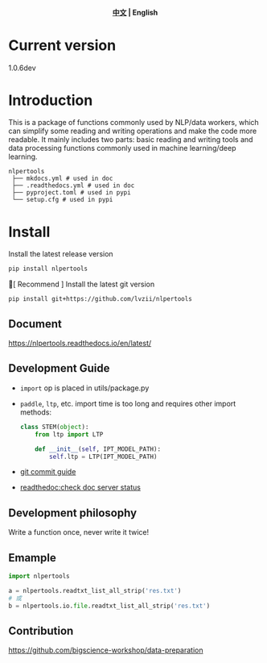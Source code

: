 <div align="center">
  <h4 align="center">
      <p>
          <a href="https://github.com/lvzii/nlpertools/blob/main/README_ZH.md">中文</a> |
          <b>English</b>
      </p>
  </h4>
</div>

# Current version

1.0.6dev

# Introduction

This is a package of functions commonly used by NLP/data workers, which can simplify some reading and writing operations
and make the code more readable. It mainly includes two parts: basic reading and writing tools and data processing
functions commonly used in machine learning/deep learning.

```
nlpertools
 ├── mkdocs.yml # used in doc
 ├── .readthedocs.yml # used in doc
 ├── pyproject.toml # used in pypi
 └── setup.cfg # used in pypi
```

# Install

Install the latest release version

```bash
pip install nlpertools
```

📢[ Recommend ] Install the latest git version
```
pip install git+https://github.com/lvzii/nlpertools
```

## Document

https://nlpertools.readthedocs.io/en/latest/

## Development Guide

- `import` op is placed in utils/package.py

- `paddle`, `ltp`, etc. import time is too long and requires other import methods:
  ```python
  class STEM(object):
      from ltp import LTP
  
      def __init__(self, IPT_MODEL_PATH):
          self.ltp = LTP(IPT_MODEL_PATH)
  ```
- [git commit guide](https://blog.csdn.net/fd2025/article/details/124543690)

- [readthedoc:check doc server status](https://readthedocs.org/projects/nlpertools/builds)

## Development philosophy

Write a function once, never write it twice!

## Emample

```python
import nlpertools

a = nlpertools.readtxt_list_all_strip('res.txt')
# 或
b = nlpertools.io.file.readtxt_list_all_strip('res.txt')
```

## Contribution

https://github.com/bigscience-workshop/data-preparation

